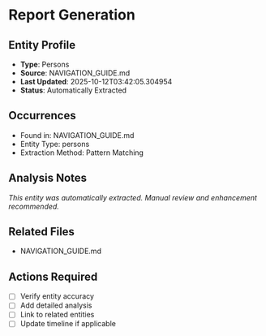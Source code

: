 # Report Generation

## Entity Profile
- **Type**: Persons
- **Source**: NAVIGATION_GUIDE.md
- **Last Updated**: 2025-10-12T03:42:05.304954
- **Status**: Automatically Extracted

## Occurrences
- Found in: NAVIGATION_GUIDE.md
- Entity Type: persons
- Extraction Method: Pattern Matching

## Analysis Notes
*This entity was automatically extracted. Manual review and enhancement recommended.*

## Related Files
- NAVIGATION_GUIDE.md

## Actions Required
- [ ] Verify entity accuracy
- [ ] Add detailed analysis
- [ ] Link to related entities
- [ ] Update timeline if applicable
